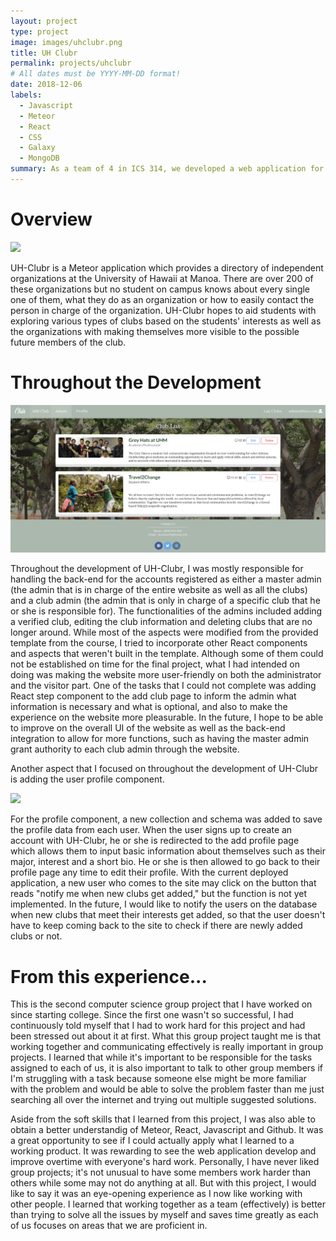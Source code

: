 ```yaml
---
layout: project
type: project
image: images/uhclubr.png
title: UH Clubr
permalink: projects/uhclubr
# All dates must be YYYY-MM-DD format!
date: 2018-12-06
labels:
  - Javascript
  - Meteor
  - React
  - CSS
  - Galaxy
  - MongoDB
summary: As a team of 4 in ICS 314, we developed a web application for a directory of independent organizations at the University of Hawaii at Manoa.
---
```




# Overview

![](../images/listclub.png)

UH-Clubr is a Meteor application which provides a directory of independent organizations at the University of Hawaii at Manoa. There are over 200 of these organizations but no student on campus knows about every single one of them, what they do as an organization or how to easily contact the person in charge of the organization. UH-Clubr hopes to aid students with exploring various types of clubs based on the students' interests as well as the organizations with making themselves more visible to the possible future members of the club.

# Throughout the Development

![](../images/masteradmin.png)

Throughout the development of UH-Clubr, I was mostly responsible for handling the back-end for the accounts registered as either a master admin (the admin that is in charge of the entire website as well as all the clubs) and a club admin (the admin that is only in charge of a specific club that he or she is responsible for). The functionalities of the admins included adding a verified club, editing the club information and deleting clubs that are no longer around. While most of the aspects were modified from the provided template from the course, I tried to incorporate other React components and aspects that weren't built in the template. Although some of them could not be established on time for the final project, what I had intended on doing was making the website more user-friendly on both the administrator and the visitor part. One of the tasks that I could not complete was adding React step component to the add club page to inform the admin what information is necessary and what is optional, and also to make the experience on the website more pleasurable. In the future, I hope to be able to improve on the overall UI of the website as well as the back-end integration to allow for more functions, such as having the master admin grant authority to each club admin through the website.

Another aspect that I focused on throughout the development of UH-Clubr is adding the user profile component.

![](../images/profile.png)

For the profile component, a new collection and schema was added to save the profile data from each user. When the user signs up to create an account with UH-Clubr, he or she is redirected to the add profile page which allows them to input basic information about themselves such as their major, interest and a short bio. He or she is then allowed to go back to their profile page any time to edit their profile. With the current deployed application, a new user who comes to the site may click on the button that reads "notify me when new clubs get added," but the function is not yet implemented. In the future, I would like to notify the users on the database when new clubs that meet their interests get added, so that the user doesn't have to keep coming back to the site to check if there are newly added clubs or not.

# From this experience...

This is the second computer science group project that I have worked on since starting college. Since the first one wasn't so successful, I had continuously told myself that I had to work hard for this project and had been stressed out about it at first. What this group project taught me is that working together and communicating effectively is really important in group projects. I learned that while it's important to be responsible for the tasks assigned to each of us, it is also important to talk to other group members if I'm struggling with a task because someone else might be more familiar with the problem and would be able to solve the problem faster than me just searching all over the internet and trying out multiple suggested solutions.

Aside from the soft skills that I learned from this project, I was also able to obtain a better understandig of Meteor, React, Javascript and Github. It was a great opportunity to see if I could actually apply what I learned to a working product. It was rewarding to see the web application develop and improve overtime with everyone's hard work. Personally, I have never liked group projects; it's not unusual to have some members work harder than others while some may not do anything at all. But with this project, I would like to say it was an eye-opening experience as I now like working with other people. I learned that working together as a team (effectively) is better than trying to solve all the issues by myself and saves time greatly as each of us focuses on areas that we are proficient in.
